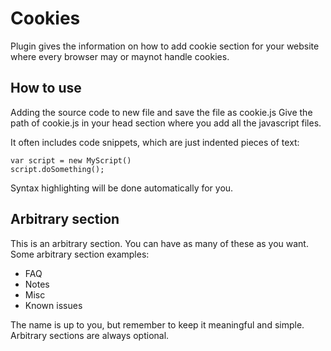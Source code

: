 Cookies
===========

Plugin gives the information on how to add cookie section for your website where every browser may or maynot handle cookies.


How to use
----------

Adding the source code to new file and save the file as cookie.js
Give the path of cookie.js in your head section where you add all the javascript files.

It often includes code snippets, which are just indented pieces of text:

	var script = new MyScript()
	script.doSomething();

Syntax highlighting will be done automatically for you.


Arbitrary section
-----------------

This is an arbitrary section. You can have as many of these as you want.
Some arbitrary section examples:

* FAQ
* Notes
* Misc
* Known issues

The name is up to you, but remember to keep it meaningful and simple. Arbitrary sections are always optional.

